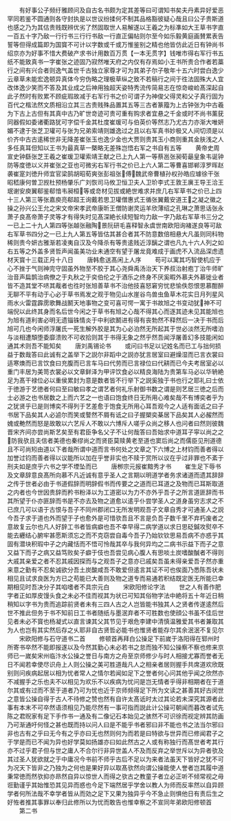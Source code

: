 <!-- { "loadSidebar": true } -->
　　有好事公子频纡雅顾问及自古名书颇为定其差等曰可谓知书矣夫丹素异好爱恶罕同若鉴不圆通则各守封执是以世议纷揉何不制其品格豁彼疑心哉且曰公子贵斯道也感之乃为其估贵贱既辨优劣了然固取世人易解遂以王羲之为标凖如大王草书字直一百五十字乃敌一行行书三行行书敌一行直正偏帖则尔至今如乐毅黄庭画賛累表告誓等但得成篇即为国寳不可计以字数或千或万惟鉴别之精也他皆仿此近日有钟尚书绍京亦为好事不惜大费破产求书计用数百万贯【一本无贯字】钱唯市得右军行书五纸不能致真书一字崔张之迹固乃寂然唯天府之内仅有存焉如小王书所贵合作者若藁行之间有兴合者则逸气盖世千古独立家尊才可为其弟子尔子敬年十五六时尝白逸少云章草未能宏逸顿异真体今穷伪略之理极草纵之致不若稿行之间于徃法固殊大人宜改体逸少笑而不答及其业成之后神用独超天姿特秀流传简易志在惊竒峻崄髙深起自此子然时有败累不顾疵瑕故减于右军行书之价可谓子为神俊父得灵和父子真行固为百代之楷法然文质相沿立其三古贵贱殊品置其五等三古者篆籀为上古钟张为中古羲为下古上古但有其真中古乃旷世竒迹可贵可重有购求者宜悬之千金或时不尚书薰莸同器假如委诸衢路犹可字偿千金其杜度崔瑗可与伯英价等然志乃尤古力亦渐大唯妍媚不逮于张芝卫瓘可与张为兄弟索靖则雄逸过之且以右军真书妙极又人间切须是以价齐中古古逺稀世非无降差崔张玉也逸少金也大贾则贵其玉小商则重其金肤浅之人多任真耳但知以王书为最真草一槩略无差殊岂悟右军之书自有五等
　　黄帝史周宣史钟繇张芝王羲之崔瑗卫瓘索靖王献之已上九人第一等蔡邕张昶荀朂皇象韦诞钟防等度徳以义并崔张之亚也可微劣右军行书之价已上六人第二等曹喜邯郸淳罗晖赵袭崔寔刘徳升师宜官梁鹄胡昭荀爽张彭祖张傅魏武帝曹植孙权孙皓应璩徐干张昭嵇康何曽卫觊杜预杨肇乐广刘恢司马攸卫恒卫夫人卫玠李式王敦王廙王导王洽王珉谢安庾翼郗鉴郗愔韦昶桓等或竒材见拔或絶世难求并庶几右军草书之价已上四十三人第三等张嘉庾亮郗超王询戴若思卫瓘僧惠式王循张翼戴安道王之凝之徽之操之孙兴公王允之宋文帝宋孝武帝康昕王僧防谢灵运羊欣薄绍之孔琳之萧思话张永萧子良髙帝萧子灵等才有得失时见髙深絶长续短智均力敌一字乃敌右军草书三分之一已上二十九人第四等张越张融陶景阮研毛喜释智永虞世南欧阳询褚遂良等可敌右军草书四分之一已上九人第五等皆估其甚合者其不防意数倍相悬大凡虽则同科物稀则贵今妍古雅渐若凌夷自汉及今降杀有等贵逺贱近淳醨之谓也凡九十六人列之如右五等之外盖多贤哲声闻虽美功业未通空有望于屠龙竟难成于画虎不入流品深虑遗材天寳十三载正月十八日
　　唐韩愈送髙闲上人序
　　苟可以寓其巧智使机应于心不挫于气则神完守固虽外物至不胶于其心尧舜禹汤治天下养叔治射庖丁治牛师旷治音声扁鹊治病僚之于丸秋之于奕伯伦之于酒乐之终身不厌奚暇外慕夫外慕徙业者皆不造其堂不哜其胾者也徃时张旭善草书不治他技喜怒窘穷忧悲愉佚怨恨思慕酣醉无聊不平有动于心必于草书焉发之观于物见山水崖谷鸟兽虫鱼草木花实日月列星风雨水火雷霆霹雳歌舞战鬭天地事物之变可喜可愕一寓于书故旭之书变动犹神不可端倪以此终其身而名后世今闲之于草书有旭之心哉不得其心而逐其迹未见其能旭也为旭有道利害必明无遗锱铢情炎于中利欲鬭进有得有丧勃然不释然后一决于书而后旭可几也今闲师浮屠氏一死生解外胶是其为心必泊然无所起其于世必淡然无所嗜泊与淡相遭頽堕委靡溃败不可收拾则其于书得无象之然乎然吾闻浮屠善幻多技能闲如通其术则吾不能知矣
　　唐刘禹锡论书
　　或问曰书足以记姓名而已工与拙何损益于数哉答曰此诚有之盖举下之説尔非蹈中之説亦犹言居室曰避燥湿而已言衣裳曰适寒燠而已言饮食曰充腹而已言车马曰代劳而已言禄位曰代耕而已今夫考居室必以重门丰居为美笥衣裳必以文章鲜泽为甲评饮食必以精良海陆为贵第车马必以华辀絶足为髙干禄位必以重侯累封为意是数者皆不行举下之説奚独于书也行之耶礼曰士依于徳游于艺徳者何曰至曰敏曰孝之谓艺者何礼乐射御书数之谓是则艺居三徳之后而士必游之也书居数之上而六艺之一也语曰饱食终日无所用心难矣哉不有博奕者乎为之犹贤乎已是则博奕不得列于艺差愈于饱食无所用心耳吾观今之人适有面诋之曰子书居下品矣其人必逌尔而笑或謷然不屑有诋之曰子握槊奕棊居下品矣其人必赧然而媿或艴然而怒是故敢以六艺斥人不敢以六博斥人嗟乎众尚之移人也问者曰然则彼魏晋宋齐间亦尝尚斯艺矣至有君臣争名父子不让何哉答曰吾始求中道耳子寜以尚之之防我欤且夫信者美德也秦缪尚之而贤臣莫赎黄老至道也窦后尚之而儒臣见刑道德且不可尚矧由道以下者哉所谓中道而言书何处之文章之下六博之上材钧而善者得以加誉过钧而善者得以议能所以加在乎誉非实也不赎于赏所以议在乎过非罪也不紊于刑夫如是庶乎六书之学不堙坠而已
　　唐栁宗元报崔黯秀才书
　　崔生足下辱书及文章辞意良髙所向慕不凡近诚有意乎圣人之言期以明道学者务求诸道而遗其辞辞之传于世者必由于书道假辞而明辞假书而传要之之道而已耳道之及物而已耳斯取道之内者也今世因贵辞而矜书粉泽以为工道密以为力不亦外乎吾子之所言道匪辞而书其所望于仆亦匪辞而书是不亦去及物之道愈以逺乎仆尝学圣人之道身虽穷志求之不已庶几可以语于古恨与吾子不同州郡闭口无所发明观吾子文章自秀才可通圣人之説今吾子求于道也外而望于子也愈外是可惜欤吾且不言是负吾子数千里不弃朽废者之意故复云尔也凡人好辞工书者皆病癖也吾不幸早得二病学道以求日思砭鍼攻熨卒不能去纒结心腑牢甚愿斯须忘之而不克窃尝自毒今吾子乃始钦钦思易吾病不亦惑乎其固有潜块积瑕中子之内藏恬而不悟可怜哉其卒与我何异均之二病书示益下而子之意又益下而子之病又益笃败矣子癖于伎也吾尝见病心腹人有思啖土炭嗜酸醎者不得则大戚其亲爱之者不忍其戚因探而与之观吾子之意亦已戚矣吾虽未得亲爱吾子然亦重来意之勤有不忍矣诚欲分吾土炭酸咸吾不敢爱但逺言其证不可也俟面乃悉陈吾状未相见且试求良医为方已之苟能已大善则及物之道专而易通若积结既定医无所能已幸期相见时吾决分子其啗嗜者不具宗元白
　　宋欧阳修论字法
　　世之人有善作肥字者正如厚皮馒头食之未必不佳而视其为状已可知其俗物字法中絶将五十年近日稍稍知以字书为贵而追踪前贤者未有三四人古之人岂皆能书独其人之贤者传遂逺然后世不推此但务于书不知前日工书者随纸与墨泯弃者不可胜数也使顔公书虽不佳后世见者未必不寳也杨凝式以直言谏其父其节见于艰危李建中清慎温雅爱其书者兼取其为人也岂有其实然后存之乆耶非自古贤哲必能书也惟贤者能存尔其余泯泯不复见尔
　　宋欧阳修与石守道书二首
　　修顿首再拜白公操足下前嵗于洛阳得在郓州时所寄书卒然不能即报遂以及今然其勤心未必若书之怠而独不知公操察不察也修来京师已一嵗矣宋州临汴水公操之誉日与南方之舟至京师修少与时人相接尤寡而誉者无日不闻若幸使尽识舟上人则公操之美可胜道哉凡人之相亲者居则握手共席道欢欣既别则问疾病起居以相为忧者常人之情尔若闻如足下之誉者何心问其他乎闻之欣然亦不减握手之乐也夫不以相见为欢乐不以疾病为忧问是岂无情者乎得非相期者在于道尔其或有过而不至于道者乃可为忧也近于京师频得足下所为文读之甚善其好古闵世之意皆公操自得于古人不待修之赞也然有自许太髙诋时太过其论若未深究其源者此事有本末不可卒然语须相见乃能尽然有一事可指而説此计公操可朝闻而暮改者试先陈之君贶家有足下手作书一通及有二像记石本始见之骇然不可识徐而视定辨其防画乃可渐通吁何怪之甚也既而持以问人曰是不能乎书者邪曰非不能也书之法当尔邪曰非也古有之乎曰无今有之乎亦曰无也然则何为而若是曰特欲与世异而已修闻君子之于学是而已不闻为异也好学莫如扬雄亦曰如此然古之人或有称独行而髙世者考其行亦不过乎君子但与世之庸人不合尔行非异世盖人不及而反弃之举世斥以为异者欤及其过圣人犹欲就之于中庸况今书前不师乎古后不足以为来者法虽天下皆好之犹不可为况天下皆非之乃独为之何也是果好异以取髙欤然向谓公操能使人誉者岂其履中道秉常徳而然欤抑亦昻然自异以惊世人而得之欤古之教童子者立必正听不倾常视之毋诳勤谨乎其始惟恐其见异而惑也今足下端然居乎学舍以教人为师而反率然以自异顾学者何所法哉不幸学者皆从而効之足下又果为独异乎今不急止则惧他日有责后生之好恠者推其事罪以奉归此修所以为忧而敢告也惟幸察之不宣同年弟欧阳修顿首
　　第二书
